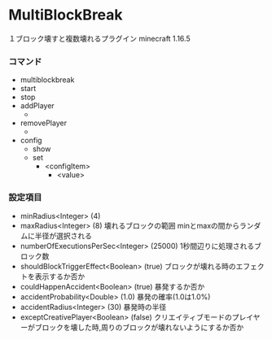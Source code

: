 # MultiBlockBreak
１ブロック壊すと複数壊れるプラグイン
minecraft 1.16.5

### コマンド

* multiblockbreak
 * start
 * stop
 * addPlayer
   * <selector>
 * removePlayer
   * <selector>
 * config
   * show
    * set
      * \<configItem>
        * \<value>

### 設定項目

* minRadius\<Integer> (4)
* maxRadius\<Integer> (8)
壊れるブロックの範囲
minとmaxの間からランダムに半径が選択される
* numberOfExecutionsPerSec\<Integer> (25000)
1秒間辺りに処理されるブロック数
* shouldBlockTriggerEffect\<Boolean> (true)
ブロックが壊れる時のエフェクトを表示するか否か
* couldHappenAccident\<Boolean> (true)
暴発するか否か
* accidentProbability\<Double> (1.0)
暴発の確率(1.0は1.0%)
* accidentRadius\<Integer> (30)
暴発時の半径
* exceptCreativePlayer\<Boolean> (false)
クリエイティブモードのプレイヤーがブロックを壊した時,周りのブロックが壊れないようにするか否か
